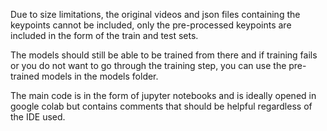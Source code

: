 Due to size limitations, the original videos and json files containing the keypoints cannot be included, only the pre-processed keypoints are included in the form of the train and test sets.

The models should still be able to be trained from there and if training fails or you do not want to go through the training step, you can use the pre-trained models in the models folder.

The main code is in the form of jupyter notebooks and is ideally opened in google colab but contains comments that should be helpful regardless of the IDE used.

